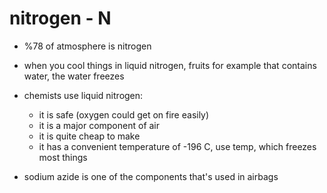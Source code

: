 # nitrogen - N

- %78 of atmosphere is nitrogen

- when you cool things in liquid nitrogen,  fruits for example that contains
  water, the water freezes

- chemists use liquid nitrogen:
  - it is safe (oxygen could get on fire easily)
  - it is a major component of air
  - it is quite cheap to make
  - it has a convenient temperature of -196 C, use temp, which freezes most things



- sodium azide is one of the components that's used in airbags
